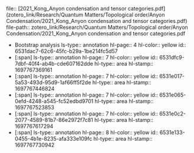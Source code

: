 file:: [2021_Kong_Anyon condensation and tensor categories.pdf](zotero_link/Research/Quantum Matters/Topological order/Anyon Condensation/2021_Kong_Anyon condensation and tensor categories.pdf)
file-path:: zotero_link/Research/Quantum Matters/Topological order/Anyon Condensation/2021_Kong_Anyon condensation and tensor categories.pdf

- Bootstrap analysis
  ls-type:: annotation
  hl-page:: 4
  hl-color:: yellow
  id:: 6531dac7-62c6-45fc-b29a-1be214fc5d57
- [:span]
  ls-type:: annotation
  hl-page:: 7
  hl-color:: yellow
  id:: 6531dfc9-7dbf-40f4-ab4b-cde607162dde
  hl-type:: area
  hl-stamp:: 1697767369161
- [:span]
  ls-type:: annotation
  hl-page:: 7
  hl-color:: yellow
  id:: 6531e017-5a53-493d-95d9-1af66ff5f2de
  hl-type:: area
  hl-stamp:: 1697767446824
- [:span]
  ls-type:: annotation
  hl-page:: 7
  hl-color:: yellow
  id:: 6531e065-0efd-4248-a545-fc52edbd9701
  hl-type:: area
  hl-stamp:: 1697767523853
- [:span]
  ls-type:: annotation
  hl-page:: 7
  hl-color:: yellow
  id:: 6531e0c2-2077-4589-81b7-86e2972f7c81
  hl-type:: area
  hl-stamp:: 1697767617294
- [:span]
  ls-type:: annotation
  hl-page:: 8
  hl-color:: yellow
  id:: 6531e133-0455-4b1e-8235-afa333e109fc
  hl-type:: area
  hl-stamp:: 1697767730942